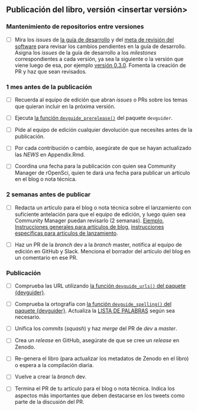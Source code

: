 ## Publicación del libro, versión <insertar versión>

### Mantenimiento de repositorios entre versiones

-   [ ] Mira los *issues* de [la guía de desarrollo](https://github.com/ropensci/dev_guide/issues) y del [meta de revisión del software](https://github.com/ropensci/software-review-meta/issues) para revisar los cambios pendientes en la guía de desarrollo. Asigna los *issues* de la guía de desarrollo a los *milestones* correspondientes a cada versión, ya sea la siguiente o la versión que viene luego de esa, por ejemplo [versión 0.3.0](https://github.com/ropensci/dev_guide/milestone/2). Fomenta la creación de PR y haz que sean revisados.

### 1 mes antes de la publicación

-   [ ] Recuerda al equipo de edición que abran *issues* o PRs sobre los temas que quieran incluir en la próxima versión.

-   [ ] Ejecuta [la función `devguide_prerelease()`](https://github.com/ropensci-org/devguider) del paquete `devguider`.

-   [ ] Pide al equipo de edición cualquier devolución que necesites antes de la publicación.

-   [ ] Por cada contribución o cambio, asegúrate de que se hayan actualizado las *NEWS* en Appendix.Rmd.

-   [ ] Coordina una fecha para la publicación con quien sea Community Manager de rOpenSci, quien te dará una fecha para publicar un artículo en el blog o nota técnica.

### 2 semanas antes de publicar

-   [ ] Redacta un artículo para el blog o nota técnica sobre el lanzamiento con suficiente antelación para que el equipo de edición, y luego quien sea Community Manager puedan revisarlo (2 semanas).
    [Ejemplo](https://github.com/ropensci/roweb3/pull/291), [Instrucciones generales para artículos de blog](https://blogguide.ropensci.org/), [instrucciones específicas para articulos de lanzamiento](#releaseblogpost).

-   [ ] Haz un PR de la *branch* dev a la *branch* master, notifica al equipo de edición en GitHub y Slack.
    Menciona el borrador del artículo del blog en un comentario en ese PR.

### Publicación

-   [ ] Comprueba las URL utilizando [la función `devguide_urls()` del paquete {devguider}](https://github.com/ropensci-org/devguider).

-   [ ] Comprueba la ortografía con [la función `devguide_spelling()` del paquete {devguider}](https://github.com/ropensci-org/devguider).
    Actualiza la [LISTA DE PALABRAS](https://github.com/ropensci/dev_guide/blob/master/inst/WORDLIST) según sea necesario.

-   [ ] Unifica los *commits* (*squash*) y haz *merge* del PR de *dev* a *master*.

-   [ ] Crea un *release* en GitHub, asegúrate de que se cree un *release* en Zenodo.

-   [ ] Re-genera el libro (para actualizar los metadatos de Zenodo en el libro) o espera a la compilación diaria.

-   [ ] Vuelve a crear la *branch* dev.

-   [ ] Termina el PR de tu artículo para el blog o nota técnica.
    Indica los aspectos más importantes que deben destacarse en los tweets como parte de la discusión del PR.
